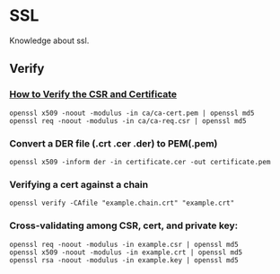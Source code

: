 # SSL #
Knowledge about ssl.

## Verify ##
### [How to Verify the CSR and Certificate](https://www.cisco.com/c/en/us/support/docs/unified-communications/unified-communications-manager-callmanager/200123-How-to-Verify-the-CSR-and-Certificate-Mi.html) ###

```
openssl x509 -noout -modulus -in ca/ca-cert.pem | openssl md5
openssl req -noout -modulus -in ca/ca-req.csr | openssl md5
```

### Convert a DER file (.crt .cer .der) to PEM(.pem) ###
```openssl x509 -inform der -in certificate.cer -out certificate.pem```


### Verifying a cert against a chain ###
```openssl verify -CAfile "example.chain.crt" "example.crt"```

### Cross-validating among CSR, cert, and private key: ###
```
openssl req -noout -modulus -in example.csr | openssl md5
openssl x509 -noout -modulus -in example.crt | openssl md5
openssl rsa -noout -modulus -in example.key | openssl md5
```
